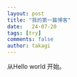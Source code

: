 ```yaml
---
layout: post
title: "我的第一篇博客"
date:   24-07-20
tags: [try]
comments: false
author: takagi
---
```



从Hello world 开始。